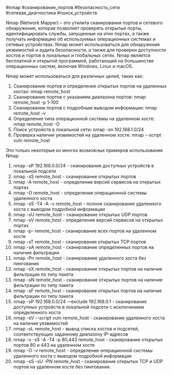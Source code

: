#nmap #сканирование_портов #безопасность_сети #сетевая_диагностика #поиск_устройств

Nmap (Network Mapper) – это утилита сканирования портов и сетевого обнаружения, которая позволяет проверять открытые порты, идентифицировать службы, запущенные на этих портах, а также получать информацию об используемых операционных системах и сетевых устройствах. Nmap может использоваться для обнаружения уязвимостей и аудита безопасности, а также для проверки доступности хостов и портов в локальных и глобальных сетях. Nmap является бесплатной и открытой программой, работающей на большинстве операционных систем, включая Windows, Linux и macOS.

Nmap может использоваться для различных целей, таких как:

1. Сканирование портов и определение открытых портов на удаленных хостах: nmap remote_host
2. Сканирование портов с указанием диапазона портов: nmap remote_host -p 1-100
3. Сканирование портов с подробным выводом информации: nmap remote_host -v
4. Определение типа операционной системы на удаленном хосте: nmap remote_host -O
5. Поиск устройств в локальной сети: nmap -sn 192.168.1.0/24
6. Проверка наличия уязвимостей на удаленном хосте: nmap --script vuln remote_host

Это только некоторые из многих возможных примеров использования Nmap.

1. nmap -sP 192.168.0.0/24 - сканирование доступных устройств в локальной подсети
2. nmap -sS remote_host - сканирование открытых портов
3. nmap -A remote_host - определение версий сервисов на открытых портах
4. nmap -O remote_host - определение операционной системы удаленного хоста
5. nmap -sS -T4 -A -v remote_host - полное сканирование удаленного хоста с выводом подробной информации
6. nmap -sU remote_host - сканирование открытых UDP портов
7. nmap -sV remote_host - определение версий сервисов на открытых портах
8. nmap -p- remote_host - сканирование всех портов на удаленном хосте
9. nmap -sT remote_host - сканирование открытых TCP портов
10. nmap -sA remote_host - сканирование определенных портов на наличие фильтрации
11. nmap -Pn remote_host - сканирование удаленного хоста без пингования
12. nmap -sX remote_host - сканирование открытых портов на наличие фильтрации по типу пакета
13. nmap -sN remote_host - сканирование открытых портов на наличие фильтрации по типу пакета
14. nmap -sF remote_host - сканирование открытых портов на наличие фильтрации по типу пакета
15. nmap -sP 192.168.0.0/24 --exclude 192.168.0.1 - сканирование доступных устройств в локальной подсети с исключением определенного хоста
16. nmap -sV --script vuln remote_host - сканирование удаленного хоста на наличие уязвимостей
17. nmap -sL remote_host - вывод списка хостов и подсетей, соответствующих заданному диапазону IP-адресов
18. nmap -v -sS -A -T4 -p 80,443 remote_host - сканирование открытых портов 80 и 443 на удаленном хосте
19. nmap -O -v remote_host - определение операционной системы удаленного хоста с выводом подробной информации
20. nmap -sS -sU -PN remote_host - сканирование открытых TCP и UDP портов на удаленном хосте без пингования.



